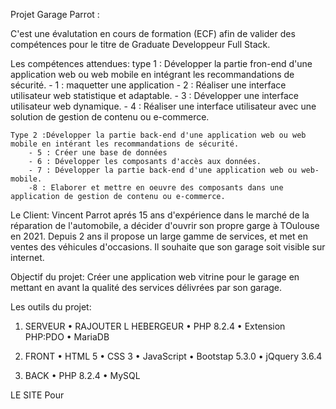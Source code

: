 Projet Garage Parrot : 

C'est une évalutation en cours de formation (ECF) afin de valider des compétences pour le titre de Graduate Developpeur Full Stack.

Les compétences attendues:
    type 1 : Développer la partie fron-end d'une application web ou web mobile en intégrant les recommandations de sécurité.
        - 1 : maquetter une application
        - 2 : Réaliser une interface utilisateur web statistique et adaptable.
        - 3  : Développer une interface utilisateur web dynamique.
        - 4 : Réaliser une interface utilisateur avec une solution de gestion de contenu ou e-commerce.
    
    Type 2 :Développer la partie back-end d'une application web ou web mobile en intérant les recommandations de sécurité.
        - 5 : Créer une base de données
        - 6 : Développer les composants d'accès aux données.
        - 7 : Développer la partie back-end d'une application web ou web-mobile.
        -8 : Elaborer et mettre en oeuvre des composants dans une application de gestion de contenu ou e-commerce.


Le Client:
    Vincent Parrot aprés 15 ans d'expérience dans le marché de la  réparation de l'automobile, a décider d'ouvrir son propre garge à TOulouse en 2021. Depuis 2 ans il propose un large gamme de services, et met en ventes des véhicules d'occasions. Il souhaite que son garage soit visible sur internet.

Objectif du projet:
    Créer une application web vitrine pour le garage en mettant en avant la qualité des services délivrées par son garage.

Les outils du projet:
1. SERVEUR
    • RAJOUTER L HEBERGEUR
    • PHP 8.2.4
    • Extension PHP:PDO
    • MariaDB

2. FRONT
    • HTML 5
    • CSS 3
    • JavaScript
    • Bootstap 5.3.0
    • jQquery 3.6.4

3. BACK
    • PHP 8.2.4
    • MySQL


LE SITE
    Pour


